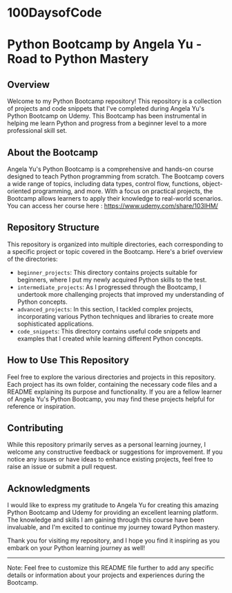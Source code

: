 # 100DaysofCode


# Python Bootcamp by Angela Yu - Road to Python Mastery

## Overview

Welcome to my Python Bootcamp repository! This repository is a collection of projects and code snippets that I've completed during Angela Yu's Python Bootcamp on Udemy. This Bootcamp has been instrumental in helping me learn Python and progress from a beginner level to a more professional skill set.

## About the Bootcamp

Angela Yu's Python Bootcamp is a comprehensive and hands-on course designed to teach Python programming from scratch.
The Bootcamp covers a wide range of topics, including data types, control flow, functions, object-oriented programming, and more. With a focus on practical projects, the Bootcamp allows learners to apply their knowledge to real-world scenarios.
You can access her course here : https://www.udemy.com/share/103IHM/

## Repository Structure

This repository is organized into multiple directories, each corresponding to a specific project or topic covered in the Bootcamp. Here's a brief overview of the directories:

- `beginner_projects`: This directory contains projects suitable for beginners, where I put my newly acquired Python skills to the test.
- `intermediate_projects`: As I progressed through the Bootcamp, I undertook more challenging projects that improved my understanding of Python concepts.
- `advanced_projects`: In this section, I tackled complex projects, incorporating various Python techniques and libraries to create more sophisticated applications.
- `code_snippets`: This directory contains useful code snippets and examples that I created while learning different Python concepts.

## How to Use This Repository

Feel free to explore the various directories and projects in this repository. Each project has its own folder, containing the necessary code files and a README explaining its purpose and functionality. If you are a fellow learner of Angela Yu's Python Bootcamp, you may find these projects helpful for reference or inspiration.

## Contributing

While this repository primarily serves as a personal learning journey, I welcome any constructive feedback or suggestions for improvement. If you notice any issues or have ideas to enhance existing projects, feel free to raise an issue or submit a pull request.

## Acknowledgments

I would like to express my gratitude to Angela Yu for creating this amazing Python Bootcamp and Udemy for providing an excellent learning platform. 
The knowledge and skills I am gaining through this course have been invaluable, and I'm excited to continue my journey toward Python mastery.

Thank you for visiting my repository, and I hope you find it inspiring as you embark on your Python learning journey as well!

---
Note: Feel free to customize this README file further to add any specific details or information about your projects and experiences during the Bootcamp.
